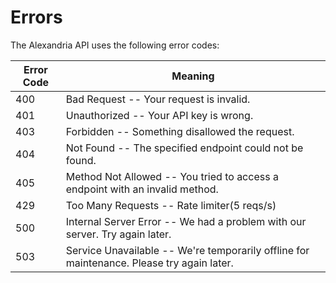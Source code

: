 # Errors

The Alexandria API uses the following error codes:


Error Code | Meaning
---------- | -------
400 | Bad Request -- Your request is invalid.
401 | Unauthorized -- Your API key is wrong.
403 | Forbidden -- Something disallowed the request.
404 | Not Found -- The specified endpoint could not be found.
405 | Method Not Allowed -- You tried to access a endpoint with an invalid method.
429 | Too Many Requests -- Rate limiter(5 reqs/s)
500 | Internal Server Error -- We had a problem with our server. Try again later.
503 | Service Unavailable -- We're temporarily offline for maintenance. Please try again later.
